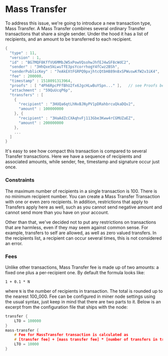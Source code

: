 # Mass Transfer

To address this issue, we're going to introduce a new transaction type, Mass Transfer. A Mass Transfer combines several ordinary Transfer transactions that share a single sender. Under the hood it has a list of recipients, and an amount to be transferred to each recipient.

```cpp
{
  "type" : 11,
  "version" : 1,
  "id" : "BG7MQF8KffVU6MMbJW5xPowVQsohwJhfEJ4wSF8cWdC2",
  "sender" : "3HhQxe5kLwuTfE3psYcorrhogY4fCwz2BSh",
  "senderPublicKey" : "7eAkEXtFGRPQ9pxjhtcQtbH889n8xSPWuswKfW2v3iK4",
  "fee" : 200000,
  "timestamp" : 1518091313964,
  "proofs" : [ "4Ph6RpcPFfBhU2fx6JgcHLwBuYSpn..." ],   // see Proofs below
  "attachment" : "59QuUcqP6p",
  "transfers" : [
    {
      "recipient" : "3HUQa6qtLhNvBJNyPV1pDRahbrcuQkaDQv2",
      "amount" : 100000000
    }, {
      "recipient" : "3HaAdZcCXAqhvFj113Gbe3Kww4rCGMUZaEZ",
      "amount" : 200000000
    },
    ...
  ]
}
```

It's easy to see how compact this transaction is compared to several Transfer transactions. Here we have a sequence of recipients and associated amounts, while sender, fee, timestamp and signature occur just once.

### Constraints

The maximum number of recipients in a single transaction is 100. There is no minimum recipient number. You can create a Mass Transfer Transaction with one or even zero recipients. In addition, restrictions that apply to Transfers apply here as well, such as you cannot send negative amount and cannot send more than you have on your account.

Other than that, we've decided not to put any restrictions on transactions that are harmless, even if they may seem against common sense. For example, transfers to self are allowed, as well as zero valued transfers. In the recipients list, a recipient can occur several times, this is not considered an error.

### Fees

Unlike other transactions, Mass Transfer fee is made up of two amounts: a fixed one plus a per-recipient one. By default the formula looks like:

```text
1 + 0.1 * N
```

where `N` is the number of recipients in transaction. The total is rounded up to the nearest 100\_000. Fee can be configured in miner node settings using the usual syntax, just keep in mind that there are two parts to it. Below is an excerpt from the configuration file that ships with the node:

```cpp
transfer {
    LTO = 100000
}
mass-transfer {
    # Fee for MassTransfer transaction is calculated as
    # [transfer fee] + [mass transfer fee] * [number of transfers in transaction]
    LTO = 10000
}
```



